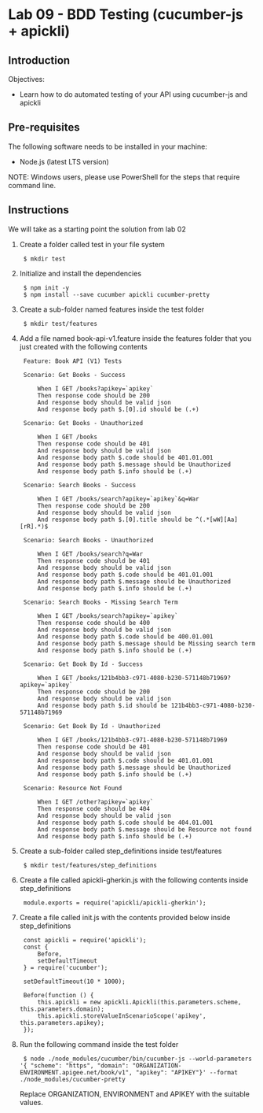 # Lab 09 - BDD Testing (cucumber-js + apickli)

## Introduction

Objectives:

* Learn how to do automated testing of your API using cucumber-js and apickli

## Pre-requisites

The following software needs to be installed in your machine:

* Node.js (latest LTS version)

NOTE: Windows users, please use PowerShell for the steps that require command line.

## Instructions

We will take as a starting point the solution from lab 02

1. Create a folder called test in your file system

        $ mkdir test

2. Initialize and install the dependencies

        $ npm init -y
        $ npm install --save cucumber apickli cucumber-pretty

3. Create a sub-folder named features inside the test folder

        $ mkdir test/features

4. Add a file named book-api-v1.feature inside the features folder that you just created with the following contents

        Feature: Book API (V1) Tests

        Scenario: Get Books - Success

            When I GET /books?apikey=`apikey`
            Then response code should be 200
            And response body should be valid json
            And response body path $.[0].id should be (.+)

        Scenario: Get Books - Unauthorized

            When I GET /books
            Then response code should be 401
            And response body should be valid json
            And response body path $.code should be 401.01.001
            And response body path $.message should be Unauthorized 
            And response body path $.info should be (.+)

        Scenario: Search Books - Success

            When I GET /books/search?apikey=`apikey`&q=War
            Then response code should be 200
            And response body should be valid json
            And response body path $.[0].title should be ^(.*[wW][Aa][rR].*)$

        Scenario: Search Books - Unauthorized

            When I GET /books/search?q=War
            Then response code should be 401
            And response body should be valid json
            And response body path $.code should be 401.01.001
            And response body path $.message should be Unauthorized 
            And response body path $.info should be (.+)

        Scenario: Search Books - Missing Search Term

            When I GET /books/search?apikey=`apikey`
            Then response code should be 400
            And response body should be valid json
            And response body path $.code should be 400.01.001
            And response body path $.message should be Missing search term 
            And response body path $.info should be (.+)

        Scenario: Get Book By Id - Success

            When I GET /books/121b4bb3-c971-4080-b230-571148b71969?apikey=`apikey`
            Then response code should be 200
            And response body should be valid json
            And response body path $.id should be 121b4bb3-c971-4080-b230-571148b71969

        Scenario: Get Book By Id - Unauthorized

            When I GET /books/121b4bb3-c971-4080-b230-571148b71969
            Then response code should be 401
            And response body should be valid json
            And response body path $.code should be 401.01.001
            And response body path $.message should be Unauthorized 
            And response body path $.info should be (.+)

        Scenario: Resource Not Found

            When I GET /other?apikey=`apikey`
            Then response code should be 404
            And response body should be valid json
            And response body path $.code should be 404.01.001
            And response body path $.message should be Resource not found 
            And response body path $.info should be (.+)

5. Create a sub-folder called step_definitions inside test/features

        $ mkdir test/features/step_definitions

6. Create a file called apickli-gherkin.js with the following contents inside step_definitions

        module.exports = require('apickli/apickli-gherkin');

7. Create a file called init.js with the contents provided below inside step_definitions

        const apickli = require('apickli');
        const {
            Before,
            setDefaultTimeout
        } = require('cucumber');

        setDefaultTimeout(10 * 1000);

        Before(function () {
            this.apickli = new apickli.Apickli(this.parameters.scheme, this.parameters.domain);
            this.apickli.storeValueInScenarioScope('apikey', this.parameters.apikey);
        });

8. Run the following command inside the test folder

        $ node ./node_modules/cucumber/bin/cucumber-js --world-parameters '{ "scheme": "https", "domain": "ORGANIZATION-ENVIRONMENT.apigee.net/book/v1", "apikey": "APIKEY"}' --format ./node_modules/cucumber-pretty

    Replace ORGANIZATION, ENVIRONMENT and APIKEY with the suitable values.
